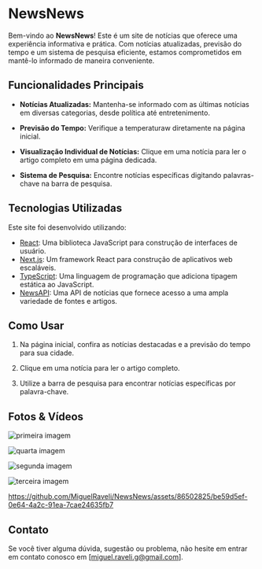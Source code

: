 # NewsNews

Bem-vindo ao **NewsNews**! Este é um site de notícias que oferece uma experiência informativa e prática. Com notícias atualizadas, previsão do tempo e um sistema de pesquisa eficiente, estamos comprometidos em mantê-lo informado de maneira conveniente.

## Funcionalidades Principais

- **Notícias Atualizadas:** Mantenha-se informado com as últimas notícias em diversas categorias, desde política até entretenimento.

- **Previsão do Tempo:** Verifique a temperaturaw diretamente na página inicial.

- **Visualização Individual de Notícias:** Clique em uma notícia para ler o artigo completo em uma página dedicada.

- **Sistema de Pesquisa:** Encontre notícias específicas digitando palavras-chave na barra de pesquisa.

## Tecnologias Utilizadas

Este site foi desenvolvido utilizando:

- [React](https://reactjs.org/): Uma biblioteca JavaScript para construção de interfaces de usuário.
- [Next.js](https://nextjs.org/): Um framework React para construção de aplicativos web escaláveis.
- [TypeScript](https://www.typescriptlang.org/): Uma linguagem de programação que adiciona tipagem estática ao JavaScript.
- [NewsAPI](https://newsapi.org/): Uma API de notícias que fornece acesso a uma ampla variedade de fontes e artigos.

## Como Usar

1. Na página inicial, confira as notícias destacadas e a previsão do tempo para sua cidade.

2. Clique em uma notícia para ler o artigo completo.

3. Utilize a barra de pesquisa para encontrar notícias específicas por palavra-chave.

## Fotos & Vídeos

![primeira imagem](https://github.com/MiguelRaveli/NewsNews/assets/86502825/7ae6e493-5adc-44a7-ae2d-0325a889a12e)

![quarta imagem](https://github.com/MiguelRaveli/NewsNews/assets/86502825/7834627e-70f0-4b3b-acc8-8343cfd94275)

![segunda imagem](https://github.com/MiguelRaveli/NewsNews/assets/86502825/34af1d80-2099-455a-9418-4dcc16c4a1cc)

![terceira imagem](https://github.com/MiguelRaveli/NewsNews/assets/86502825/78c6bbbd-7038-4421-b3c0-7e103ae73656)

https://github.com/MiguelRaveli/NewsNews/assets/86502825/be59d5ef-0e64-4a2c-91ea-7cae24635fb7

## Contato

Se você tiver alguma dúvida, sugestão ou problema, não hesite em entrar em contato conosco em [miguel.raveli.g@gmail.com].


